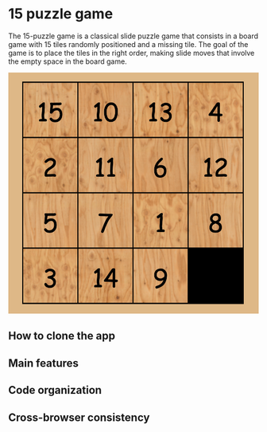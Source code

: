 # 15 puzzle game

The 15-puzzle game is a classical slide puzzle game that consists in a board game with 15 tiles randomly positioned and a missing tile. The goal of the game is to place the tiles in the right order, making slide moves that involve the empty space in the board game.

![alt text](/public/game_board.png)

## How to clone the app

## Main features

## Code organization

## Cross-browser consistency 
